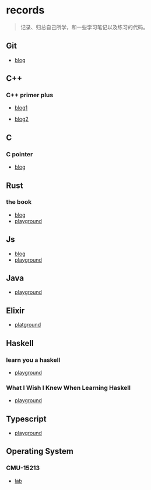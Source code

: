 # records

> 记录、归总自己所学，和一些学习笔记以及练习的代码。

## Git

* [blog](https://lhd-code.github.io/2019/11/06/git/)

## C++

### C++ primer plus

+ [blog1](https://lhd-code.github.io/2019/11/13/green-hand-to-learn-c/)

+ [blog2](https://lhd-code.github.io/2020/05/19/learn-C++/)

## C

### C pointer

+ [blog](https://lhd-code.github.io/2020/01/11/learning-and-using-C-pointer/)

## Rust

### the book

+ [blog](https://leolanger.github.io/2020/09/15/Rust%E5%AD%A6%E4%B9%A0%E7%AC%94%E8%AE%B0/)
+ [playground](https://github.com/leolanger/rust-playground)

## Js

+ [blog](https://leolanger.github.io/2020/06/09/%E5%88%9D%E8%AF%86javascript/)
+ [playground]()

## Java

+ [playground](https://github.com/leolanger/java-playground)

## Elixir

+ [platground](https://github.com/leolanger/elixir-playground)

## Haskell

### learn you a haskell

+ [playground](https://github.com/leolanger/haskell-playground)

### What I Wish I Knew When Learning Haskell

+ [playground](https://github.com/leolanger/haskell-playground/tree/master/trail)

## Typescript

+ [playground](https://github.com/leolanger/playground/tree/master/typescript)

## Operating System

### CMU-15213
+ [lab](https://github.com/leolanger/CMU-15213-lab)
